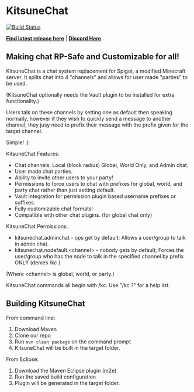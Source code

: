 KitsuneChat
===========
[![Build Status](https://travis-ci.org/cyberkitsune/KitsuneChat.svg?branch=master)](https://travis-ci.org/cyberkitsune/KitsuneChat)

**[Find latest release here](https://github.com/cyberkitsune/KitsuneChat/releases)** | **[Discord Here](https://discord.gg/Y4BkwU7)**

Making chat RP-Safe and Customizable for all!
---------------------------------------------

KitsuneChat is a chat system replacement for Spigot, a modified Minecraft server.
It splits chat into 4 "channels" and allows for user made "parties" to be used.

(KitsuneChat optionally needs the Vault plugin to be installed for extra functionality.)

Users talk on these channels by setting one as default then speaking normally,
however if they wish to quickly send a message to another channel, they jusy need to prefix their message with
the prefix given for the target channel.

Simple! :)

KitsuneChat Features:

* Chat channels: Local (block radius) Global, World Only, and Admin chat.
* User made chat parties.
* Ability to invite other users to your party!
* Permissions to force users to chat with prefixes for global, world, and party chat rather than just setting default.
* Vault integration for permission plugin based username prefixes or suffixes. 
* Fully customizable chat formats!
* Compatible with other chat plugins. (for global chat only)

KitsuneChat Permissions:

* kitsunechat.adminchat - ops get by default; Allows a user/group to talk in admin chat.
* kitsunechat.nodefault.\<channel\> - nobody gets by default; Forces the user/group who has the node to talk in the specified channel by prefix ONLY (denies /kc <channel>)

(Where \<channel\> is global, world, or party.)

KitsuneChat commands all begin with /kc. Use "/kc ?" for a help list.

Building KitsuneChat
--------------------

From command line:

1.	Download Maven
2.	Clone our repo
3.	Run `mvn clean package` on the command prompt
4.	KitsuneChat will be built in the target folder.

From Eclipse:

1.	Download the Maven Eclipse plugin (m2e)
2.	Run the saved build configuration
3.	Plugin will be generated in the target folder.
